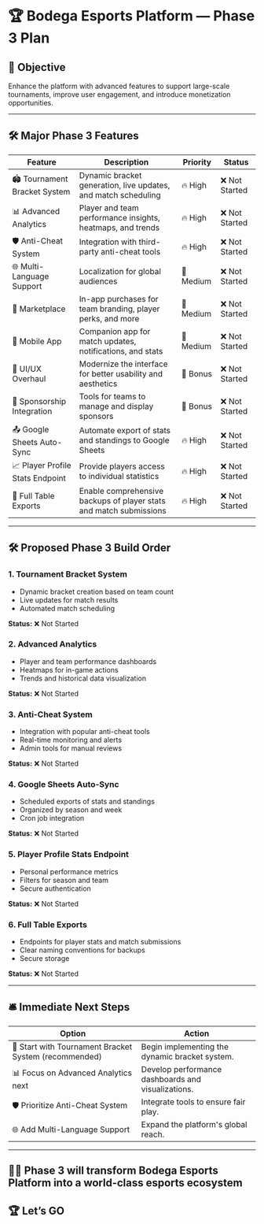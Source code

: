 # 🏆 Bodega Esports Platform — Phase 3 Plan

## 🎯 Objective

Enhance the platform with advanced features to support large-scale tournaments, improve user engagement, and introduce monetization opportunities.

---

## 🛠 Major Phase 3 Features

| Feature | Description | Priority | Status |
|---|---|---|---|
| 🏟 Tournament Bracket System | Dynamic bracket generation, live updates, and match scheduling | 🔥 High | ❌ Not Started |
| 📊 Advanced Analytics | Player and team performance insights, heatmaps, and trends | 🔥 High | ❌ Not Started |
| 🛡 Anti-Cheat System | Integration with third-party anti-cheat tools | 🔥 High | ❌ Not Started |
| 🌐 Multi-Language Support | Localization for global audiences | 🚀 Medium | ❌ Not Started |
| 🛒 Marketplace | In-app purchases for team branding, player perks, and more | 🚀 Medium | ❌ Not Started |
| 📱 Mobile App | Companion app for match updates, notifications, and stats | 🚀 Medium | ❌ Not Started |
| 🎨 UI/UX Overhaul | Modernize the interface for better usability and aesthetics | 🧹 Bonus | ❌ Not Started |
| 🤝 Sponsorship Integration | Tools for teams to manage and display sponsors | 🧹 Bonus | ❌ Not Started |
| 📤 Google Sheets Auto-Sync | Automate export of stats and standings to Google Sheets | 🔥 High | ❌ Not Started |
| 📈 Player Profile Stats Endpoint | Provide players access to individual statistics | 🔥 High | ❌ Not Started |
| 💾 Full Table Exports | Enable comprehensive backups of player stats and match submissions | 🔥 High | ❌ Not Started |

---

## 🛠 Proposed Phase 3 Build Order

### 1. Tournament Bracket System

- Dynamic bracket creation based on team count
- Live updates for match results
- Automated match scheduling

**Status:** ❌ Not Started

### 2. Advanced Analytics

- Player and team performance dashboards
- Heatmaps for in-game actions
- Trends and historical data visualization

**Status:** ❌ Not Started

### 3. Anti-Cheat System

- Integration with popular anti-cheat tools
- Real-time monitoring and alerts
- Admin tools for manual reviews

**Status:** ❌ Not Started

### 4. Google Sheets Auto-Sync

- Scheduled exports of stats and standings
- Organized by season and week
- Cron job integration

**Status:** ❌ Not Started

### 5. Player Profile Stats Endpoint

- Personal performance metrics
- Filters for season and team
- Secure authentication

**Status:** ❌ Not Started

### 6. Full Table Exports

- Endpoints for player stats and match submissions
- Clear naming conventions for backups
- Secure storage

**Status:** ❌ Not Started

---

## 🛎 Immediate Next Steps

| Option | Action |
|---|---|
| 🚀 Start with Tournament Bracket System (recommended) | Begin implementing the dynamic bracket system. |
| 📊 Focus on Advanced Analytics next | Develop performance dashboards and visualizations. |
| 🛡 Prioritize Anti-Cheat System | Integrate tools to ensure fair play. |
| 🌐 Add Multi-Language Support | Expand the platform's global reach. |

---

## 🏋️‍♂️ Phase 3 will transform Bodega Esports Platform into a world-class esports ecosystem

## 🏆 Let’s GO
